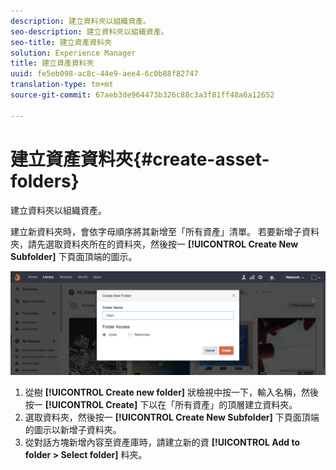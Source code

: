 ```yaml
---
description: 建立資料夾以組織資產。
seo-description: 建立資料夾以組織資產。
seo-title: 建立資產資料夾
solution: Experience Manager
title: 建立資產資料夾
uuid: fe5eb098-ac8c-44e9-aee4-6c0b88f82747
translation-type: tm+mt
source-git-commit: 67aeb3de964473b326c88c3a3f81ff48a6a12652

---
```



# 建立資產資料夾{#create-asset-folders}

建立資料夾以組織資產。

建立新資料夾時，會依字母順序將其新增至「所有資產」清單。 若要新增子資料夾，請先選取資料夾所在的資料夾，然後按一 **[!UICONTROL Create New Subfolder]** 下頁面頂端的圖示。

![](assets/LibraryNewFolder-1024x338.png)

1. 從樹 **[!UICONTROL Create new folder]** 狀檢視中按一下，輸入名稱，然後按一 **[!UICONTROL Create]** 下以在「所有資產」的頂層建立資料夾。
1. 選取資料夾，然後按一 **[!UICONTROL Create New Subfolder]** 下頁面頂端的圖示以新增子資料夾。
1. 從對話方塊新增內容至資產庫時，請建立新的資 **[!UICONTROL Add to folder > Select folder]** 料夾。
